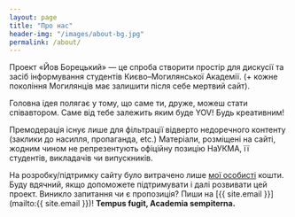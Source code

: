 ```yaml
---
layout: page
title: "Про нас"
header-img: "/images/about-bg.jpg"
permalink: /about/
---
```


Проект «Йов Борецький» — це спроба створити простір для дискусії та засіб інформування студентів Києво–Могилянської Академії. (+ кожне покоління Могилянців має залишити після себе мертвий сайт).

Головна ідея полягає у тому, що саме ти, друже, можеш стати співавтором.  Саме від тебе залежить яким буде YOV!  Будь креативним!

Премодерація існує лише для фільтрації відверто недоречного контенту (заклики до насилля, пропаганда, etc.) Матеріали, розміщені на сайті, жодним чином не репрезентують офіційну позицію НаУКМА, її студентів, викладачів чи випускників.

На розробку/підтримку сайту було витрачено лише [мої особисті](https://www.facebook.com/bondarenkopavlo) кошти. Буду вдячний, якщо допоможете підтримувати і далі розвивати цей проект.  Виникло запитання чи є пропозиція?  Пиши на [{{ site.email }}](mailto:{{ site.email }})!  **Tempus fugit, Academia sempiterna.**
